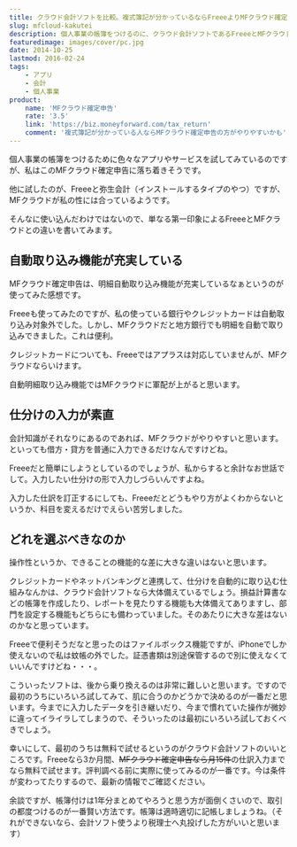 ```yaml
---
title: クラウド会計ソフトを比較。複式簿記が分かっているならFreeeよりMFクラウド確定申告の方が使いやすい
slug: mfcloud-kakutei
description: 個人事業の帳簿をつけるのに、クラウド会計ソフトであるFreeeとMFクラウド確定申告を使ってみました。仕訳を素直に入力することができるMFクラウドの方が使いやすいなと思いました。自動取り込みに対応している銀行が多いのも魅力だと思います。
featuredimage: images/cover/pc.jpg
date: 2014-10-25
lastmod: 2016-02-24
tags: 
    - アプリ
    - 会計
    - 個人事業
product:
    name: 'MFクラウド確定申告'
    rate: '3.5'
    link: 'https://biz.moneyforward.com/tax_return'
    comment: '複式簿記が分かっている人ならMFクラウド確定申告の方がやりやすいかも'
---
```


個人事業の帳簿をつけるために色々なアプリやサービスを試してみているのですが、私はこのMFクラウド確定申告に落ち着きそうです。

他に試したのが、Freeeと弥生会計（インストールするタイプのやつ）ですが、MFクラウドが私の性には合っているようです。

そんなに使い込んだわけではないので、単なる第一印象によるFreeeとMFクラウドとの違いを書いてみます。

## 自動取り込み機能が充実している

MFクラウド確定申告は、明細自動取り込み機能が充実しているなぁというのが使ってみた感想です。

Freeeも使ってみたのですが、私の使っている銀行やクレジットカードは自動取り込み対象外でした。しかし、MFクラウドだと地方銀行でも明細を自動で取り込みできました。これは便利。

クレジットカードについても、Freeeではアプラスは対応していませんが、MFクラウドならいけます。

自動明細取り込み機能ではMFクラウドに軍配が上がると思います。


## 仕分けの入力が素直


会計知識がそれなりにあるのであれば、MFクラウドがやりやすいと思います。といっても借方・貸方を普通に入力できるだけなんですけどね。

Freeeだと簡単にしようとしているのでしょうが、私からすると余計なお世話でして。入力したい仕分けの形で入力しづらいんですよね。

入力した仕訳を訂正するにしても、Freeeだとどうもやり方がよくわからないというか、科目を変えるだけでえらい苦労しました。


## どれを選ぶべきなのか


操作性というか、できることの機能的な差に大きな違いはないと思います。

クレジットカードやネットバンキングと連携して、仕分けを自動的に取り込む仕組みなんかは、クラウド会計ソフトなら大体備えているでしょう。損益計算書などの帳簿を作成したり、レポートを見たりする機能も大体備えてありますし、部門を設定する機能もどちらにも備わっていました。そのあたりに大きな差はないのかなと思っています。

Freeeで便利そうだなと思ったのはファイルボックス機能ですが、iPhoneでしか使えないので私は蚊帳の外でした。証憑書類は別途保管するので別に使えなくていいんですけどね・・・。

こういったソフトは、後から乗り換えるのは非常に難しいと思います。ですので最初のうちにいろいろ試してみて、肌に合うのかどうかで決めるのが一番だと思います。今までに入力したデータを引き継いだり、今まで慣れていた操作が微妙に違ってイライラしてしまうので、そういったのは最初にいろいろ試しておくべきでしょう。

幸いにして、最初のうちは無料で試せるというのがクラウド会計ソフトのいいところです。Freeeなら3か月間、~~MFクラウド確定申告なら月15件~~の仕訳入力までなら無料で試せます。評判調べる前に実際に使ってみるのが一番です。今は条件が変わってたりするので、最新の情報でご確認ください。

余談ですが、帳簿付けは1年分まとめてやろうと思う方が面倒くさいので、取引の都度つけるのが一番賢い方法です。帳簿は適時適切に記帳しましょうね。（それができないなら、会計ソフト使うより税理士へ丸投げした方がいいと思います）
